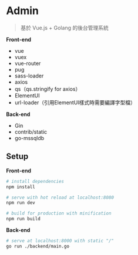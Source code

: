
# Admin

> 基於 Vue.js + Golang 的後台管理系統

**Front-end**
 - vue
 - vuex
 - vue-router
 - pug
 - sass-loader
 - axios
 - qs（qs.stringify for axios） 
 - ElementUI
 - url-loader（引用ElementUI樣式時需要編譯字型檔）
 
**Back-end**
 - Gin
 - contrib/static
 - go-mssqldb
 
 
##  Setup

**Front-end**
```bash
# install dependencies
npm install

# serve with hot reload at localhost:8080
npm run dev

# build for production with minification
npm run build
```

**Back-end**
```bash
# serve at localhost:8000 with static "/"
go run ./backend/main.go
```